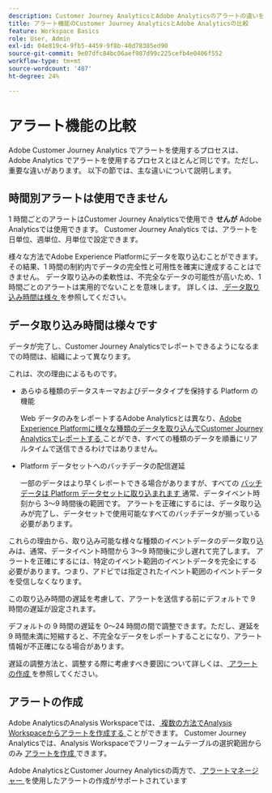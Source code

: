```yaml
---
description: Customer Journey AnalyticsとAdobe Analyticsのアラートの違いを説明します
title: アラート機能のCustomer Journey AnalyticsとAdobe Analyticsの比較
feature: Workspace Basics
role: User, Admin
exl-id: 04e819c4-9fb5-4459-9f8b-40d78385ed90
source-git-commit: 9e07dfc84bc06aef987d99c225cefb4e0406f552
workflow-type: tm+mt
source-wordcount: '487'
ht-degree: 24%

---
```


# アラート機能の比較

Adobe Customer Journey Analytics でアラートを使用するプロセスは、Adobe Analytics でアラートを使用するプロセスとほとんど同じです。ただし、重要な違いがあります。 以下の節では、主な違いについて説明します。

## 時間別アラートは使用できません

1 時間ごとのアラートはCustomer Journey Analyticsで使用でき **せんが** Adobe Analyticsでは使用できます。 Customer Journey Analytics では、アラートを日単位、週単位、月単位で設定できます。

様々な方法でAdobe Experience Platformにデータを取り込むことができます。 その結果、1 時間の制約内でデータの完全性と可用性を確実に達成することはできません。  データ取り込みの柔軟性は、不完全なデータの可能性が高いため、1 時間ごとのアラートは実用的でないことを意味します。 詳しくは、[ データ取り込み時間は様々 ](#data-ingestion-times-vary-in-customer-journey-analytics) を参照してください。

## データ取り込み時間は様々です

データが完了し、Customer Journey Analyticsでレポートできるようになるまでの時間は、組織によって異なります。

これは、次の理由によるものです。

* あらゆる種類のデータスキーマおよびデータタイプを保持する Platform の機能

  Web データのみをレポートするAdobe Analyticsとは異なり、[Adobe Experience Platformに様々な種類のデータを取り込んでCustomer Journey Analyticsでレポートする ](/help/data-ingestion/data-ingestion.md) ことができ、すべての種類のデータを順番にリアルタイムで送信できるわけではありません。

* Platform データセットへのバッチデータの配信遅延

  一部のデータはより早くレポートできる場合がありますが、すべての [ バッチデータは Platform データセットに取り込まれます ](/help/data-ingestion/data-ingestion.md#ingest-and-use-batch-data.) 通常、データイベント時刻から 3～9 時間後の範囲です。 アラートを正確にするには、データ取り込みが完了し、データセットで使用可能なすべてのバッチデータが揃っている必要があります。<!--3 to 9 hours is a sweet spot, what we are suggesting.  -->

これらの理由から、取り込み可能な様々な種類のイベントデータのデータ取り込みは、通常、データイベント時間から 3～9 時間後に少し遅れて完了します。 アラートを正確にするには、特定のイベント範囲のイベントデータを完全にする必要があります。つまり、アドビでは指定されたイベント範囲のイベントデータを受信しなくなります。

この取り込み時間の遅延を考慮して、アラートを送信する前にデフォルトで 9 時間の遅延が設定されます。

デフォルトの 9 時間の遅延を 0～24 時間の間で調整できます。ただし、遅延を 9 時間未満に短縮すると、不完全なデータをレポートすることになり、アラート情報が不正確になる場合があります。

遅延の調整方法と、調整する際に考慮すべき要因について詳しくは、[ アラートの作成 ](/help/components/c-intelligent-alerts/alert-builder.md) を参照してください。

<!-- Starting with "However," the rest of this information should probably go into the actual documentation where we document the option to adjust the delay. -->

## アラートの作成

Adobe AnalyticsのAnalysis Workspaceでは、[ 複数の方法でAnalysis Workspaceからアラートを作成する ](https://experienceleague.adobe.com/en/docs/analytics/components/alerts/alert-builder) ことができます。 Customer Journey Analyticsでは、Analysis Workspaceでフリーフォームテーブルの選択範囲からのみ [ アラートを作成 ](alert-builder.md) できます。

Adobe AnalyticsとCustomer Journey Analyticsの両方で、[ アラートマネージャー ](alert-manager.md) を使用したアラートの作成がサポートされています
